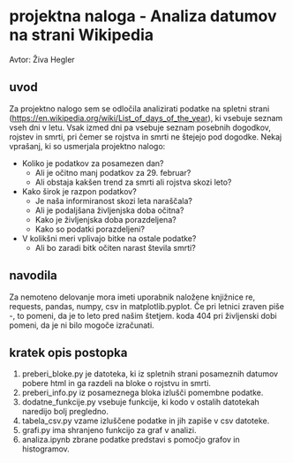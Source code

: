 # projektna naloga - Analiza datumov na strani Wikipedia
Avtor: Živa Hegler

## uvod
Za projektno nalogo sem se odločila analizirati podatke na spletni strani (https://en.wikipedia.org/wiki/List_of_days_of_the_year), ki vsebuje seznam vseh dni v letu. Vsak izmed dni pa vsebuje seznam posebnih dogodkov, rojstev in smrti, pri čemer se rojstva in smrti ne štejejo pod dogodke. 
Nekaj vprašanj, ki so usmerjala projektno nalogo:
- Koliko je podatkov za posamezen dan?
   - Ali je očitno manj podatkov za 29. februar?
   - Ali obstaja kakšen trend za smrti ali rojstva skozi leto?
- Kako širok je razpon podatkov?
    - Je naša informiranost skozi leta naraščala?
    - Ali je podaljšana življenjska doba očitna?
    - Kako je življenjska doba porazdeljena?
    - Kako so podatki porazdeljeni?
- V kolikšni meri vplivajo bitke na ostale podatke?
    - Ali bo zaradi bitk očiten narast števila smrti?

## navodila
Za nemoteno delovanje mora imeti uporabnik naložene knjižnice re, requests, pandas, numpy, csv in matplotlib.pyplot.
Če pri letnici zraven piše -, to pomeni, da je to leto pred našim štetjem.
koda 404 pri življenski dobi pomeni, da je ni bilo mogoče izračunati.

## kratek opis postopka
1. preberi_bloke.py je datoteka, ki iz spletnih strani posameznih datumov pobere html in ga razdeli na bloke o rojstvu in smrti.
2. preberi_info.py iz posameznega bloka izlušči pomembne podatke.
3. dodatne_funkcije.py vsebuje funkcije, ki kodo v ostalih datotekah naredijo bolj pregledno.
4. tabela_csv.py vzame izluščene podatke in jih zapiše v csv datoteke.
5. grafi.py ima shranjeno funkcijo za graf v analizi.
6. analiza.ipynb zbrane podatke predstavi s pomočjo grafov in histogramov.
